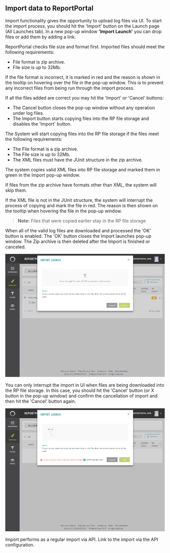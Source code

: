 ## Import data to ReportPortal

Import functionality gives the opportunity to upload log files via UI.
To start the import process, you should hit the 'Import' button on the Launch page (All Launches tab). In a new pop-up window **'Import Launch'** you can drop files or add them by adding a link.

ReportPortal checks file size and format first. Imported files should meet the following requirements:
* File format is zip archive.
* File size is up to 32Mb.

If the file format is incorrect, it is marked in red and the reason is shown in the tooltip on hovering over the file in the pop-up window. This is to prevent any incorrect files from being run through the import process. 

If all the files added are correct you may hit the 'Import' or 'Cancel' buttons:
* The Cancel button closes the pop-up window without any operation under log files. 
* The Import button starts copying files into the RP file storage and disables the 'Import' button. 

The System will start copying files into the RP file storage if the files meet the following requirements: 
* The File format is a zip archive.
* The File size is up to 32Mb.
* The XML files must have the JUnit structure in the zip archive.

The system copies valid XML files into RP file storage and marked them in green in the Import pop-up window.

If files from the zip archive have formats other than XML, the system will skip them.

If the XML file is not in the JUnit structure, the system will interrupt the process of copying and mark the file in red. The reason is then shown on the tooltip when hovering the file in the pop-up window.

>**Note:**
Files that were copied earlier stay in the RP file storage

When all of the valid log files are downloaded and processed the 'OK' button is enabled. The 'OK' button closes the Import launches pop-up window. The Zip archive is then deleted after the Import is finished or canceled.

[ ![Image](Images/userGuide/import/import.png) ](https://youtu.be/238DO03guaA)

You can only interrupt the import in UI when files are being downloaded into the RP file storage. In this case, you should hit the 'Cancel' button (or X button in the pop-up window) and confirm the cancellation of import and then hit the 'Cancel' button again.

[ ![Image](Images/userGuide/import/import-break.png) ](https://youtu.be/Qf_vY0J7xGA)

Import performs as a regular import via API.  Link to the import via the API configuration.
